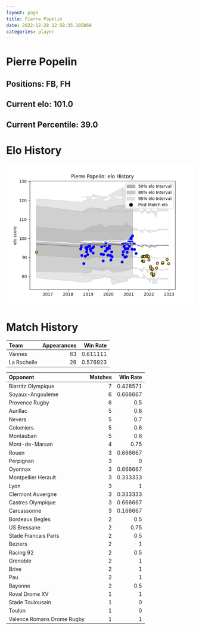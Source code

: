 ```yaml
---  
layout: page  
title: Pierre Popelin  
date: 2022-12-28 12:58:35.105860  
categories: player  
---
```

# Pierre Popelin

## Positions: FB, FH

## Current elo: 101.0

## Current Percentile: 39.0

# Elo History


![elo history](history_PierrePopelin.png)
# Match History


| Team        |   Appearances |   Win Rate |
|:------------|--------------:|-----------:|
| Vannes      |            63 |   0.611111 |
| La Rochelle |            26 |   0.576923 |

| Opponent                   |   Matches |   Win Rate |
|:---------------------------|----------:|-----------:|
| Biarritz Olympique         |         7 |   0.428571 |
| Soyaux-Angouleme           |         6 |   0.666667 |
| Provence Rugby             |         6 |   0.5      |
| Aurillac                   |         5 |   0.8      |
| Nevers                     |         5 |   0.7      |
| Colomiers                  |         5 |   0.6      |
| Montauban                  |         5 |   0.6      |
| Mont-de-Marsan             |         4 |   0.75     |
| Rouen                      |         3 |   0.666667 |
| Perpignan                  |         3 |   0        |
| Oyonnax                    |         3 |   0.666667 |
| Montpellier Herault        |         3 |   0.333333 |
| Lyon                       |         3 |   1        |
| Clermont Auvergne          |         3 |   0.333333 |
| Castres Olympique          |         3 |   0.666667 |
| Carcassonne                |         3 |   0.166667 |
| Bordeaux Begles            |         2 |   0.5      |
| US Bressane                |         2 |   0.75     |
| Stade Francais Paris       |         2 |   0.5      |
| Beziers                    |         2 |   1        |
| Racing 92                  |         2 |   0.5      |
| Grenoble                   |         2 |   1        |
| Brive                      |         2 |   1        |
| Pau                        |         2 |   1        |
| Bayonne                    |         2 |   0.5      |
| Roval Drome XV             |         1 |   1        |
| Stade Toulousain           |         1 |   0        |
| Toulon                     |         1 |   0        |
| Valence Romans Drome Rugby |         1 |   1        |
